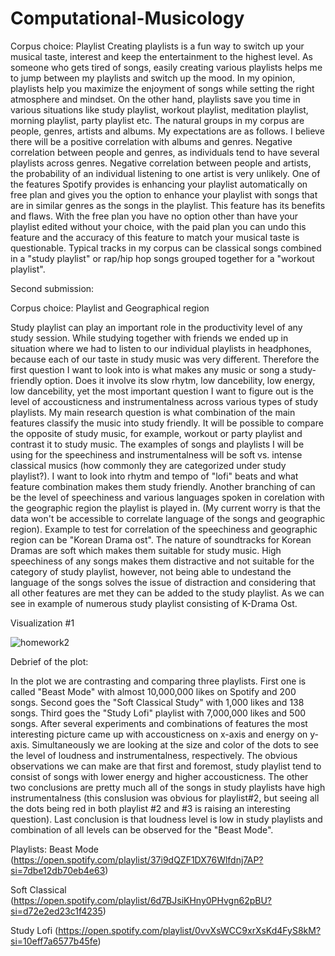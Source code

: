 # Computational-Musicology
Corpus choice: Playlist 
Creating playlists is a fun way to switch up your musical taste, interest and keep the entertainment to the highest level. As someone who gets tired of songs, easily creating various playlists helps me to jump between my playlists and switch up the mood. In my opinion, playlists help you maximize the enjoyment of songs while setting the right atmosphere and mindset. On the other hand, playlists save you time in various situations like study playlist, workout playlist, meditation playlist, morning playlist, party playlist etc. 
The natural groups in my corpus are people, genres, artists and albums. My expectations are as follows. I believe there will be a positive correlation with albums and genres. Negative correlation between people and genres, as individuals tend to have several playlists across genres. Negative correlation between people and artists, the probability of an individual listening to one artist is very unlikely. 
One of the features Spotify provides is enhancing your playlist automatically on free plan and gives you the option to enhance your playlist with songs that are in similar genres as the songs in the playlist. This feature has its benefits and flaws. With the free plan you have no option other than have your playlist edited without your choice, with the paid plan you can undo this feature and the accuracy of this feature to match your musical taste is questionable. 
Typical tracks in my corpus can be classical songs combined in a "study playlist" or rap/hip hop songs grouped together for a "workout playlist".

Second submission: 

Corpus choice: Playlist and Geographical region

Study playlist can play an important role in the productivity level of any study session. While studying together with friends we ended up in situation where we had to listen to our individual playlists in headphones, because each of our taste in study music was very different. Therefore the first question I want to look into is what makes any music or song a study-friendly option. Does it involve its slow rhytm, low dancebility, low energy, low dancebility, yet the most important question I want to figure out is the level of accousticness and instrumentalness across various types of study playlists. My main research question is what combination of the main features classify the music into study friendly. It will be possible to compare the opposite of study music, for example, workout or party playlist and contrast it to study music. 
The examples of songs and playlists I will be using for the speechiness and instrumentalness will be soft vs. intense classical musics (how commonly they are categorized under study playlist?). I want to look into rhytm and tempo of "lofi" beats and what feature combination makes them study friendly.
Another branching of can be the level of speechiness and various languages spoken in corelation with the geographic region the playlist is played in. (My current worry is that the data won't be accessible to correlate language of the songs and geographic region). Example to test for correlation of the speechiness and geographic region can be "Korean Drama ost". The nature of soundtracks for Korean Dramas are soft which makes them suitable for study music. High speechiness of any songs makes them distractive and not suitable for the category of study playlist, however, not being able to undestand the language of the songs solves the issue of distraction and considering that all other features are met they can be added to the study playlist. As we can see in example of numerous study playlist consisting of K-Drama Ost.

Visualization #1

![homework2](https://user-images.githubusercontent.com/125367392/220092378-4e06f5c6-c75f-4bbb-ac79-b5f870bcb746.png)

Debrief of the plot: 

In the plot we are contrasting and comparing three playlists. First one is called "Beast Mode" with almost 10,000,000 likes on Spotify and 200 songs. Second goes the "Soft Classical Study" with 1,000 likes and 138 songs. Third goes the "Study Lofi" playlist with 7,000,000 likes and 500 songs. After several experiments and combinations of features the most interesting picture came up with accousticness on x-axis and energy on y-axis. Simultaneously we are looking at the size and color of the dots to see the level of loudness and instrumentalness, respectively. The obvious observations we can make are that first and foremost, study playlist tend to consist of songs with lower energy and higher accousticness. The other two conclusions are pretty much all of the songs in study playlists have high instrumentalness (this conslusion was obvious for playlist#2, but seeing all the dots being red in both playlist #2 and #3 is raising an interesting question). Last conclusion is that loudness level is low in study playlists and combination of all levels can be observed for the "Beast Mode". 
 
 Playlists:
 Beast Mode (https://open.spotify.com/playlist/37i9dQZF1DX76Wlfdnj7AP?si=7dbe12db70eb4e63)
 
 Soft Classical (https://open.spotify.com/playlist/6d7BJsiKHny0PHvgn62pBU?si=d72e2ed23c1f4235)
 
 Study Lofi (https://open.spotify.com/playlist/0vvXsWCC9xrXsKd4FyS8kM?si=10eff7a6577b45fe)


